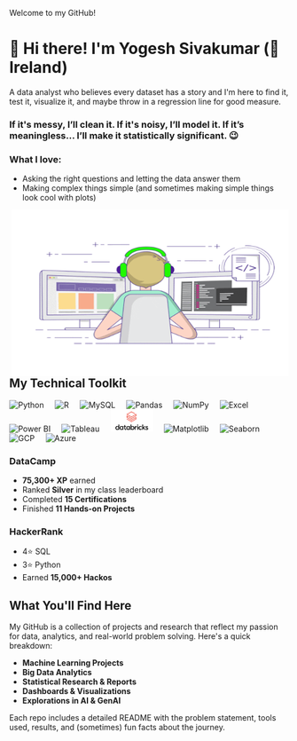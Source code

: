 Welcome to my GitHub!

# 👋 Hi there! I'm Yogesh Sivakumar (📍**Ireland**) 

A data analyst who believes every dataset has a story and I'm here to find it, test it, visualize it, and maybe throw in a regression line for good measure.

### If it's messy, I’ll clean it. If it's noisy, I’ll model it. If it’s meaningless... I’ll make it statistically significant. 😉

### What I love: 
- Asking the right questions and letting the data answer them  
- Making complex things simple (and sometimes making simple things look cool with plots)

<img align="right" height="300" width="500" src="https://raw.githubusercontent.com/mikonoid/mikonoid/main/images/gifs/coder3.gif" />

## My Technical Toolkit
<div align="left">
  <img src="https://cdn.jsdelivr.net/gh/devicons/devicon/icons/python/python-original.svg" height="40" alt="Python" title="Python" />
  <img width="12" />
  <img src="https://cdn.jsdelivr.net/gh/devicons/devicon/icons/r/r-original.svg" height="40" alt="R" title="R" />
  <img width="12" />
  <img src="https://cdn.jsdelivr.net/gh/devicons/devicon/icons/mysql/mysql-original.svg" height="40" alt="MySQL" title="MySQL" />
  <img width="12" />
  <img src="https://cdn.jsdelivr.net/gh/devicons/devicon/icons/pandas/pandas-original.svg" height="40" alt="Pandas" title="Pandas" />
  <img width="12" />
  <img src="https://cdn.jsdelivr.net/gh/devicons/devicon/icons/numpy/numpy-original.svg" height="40" alt="NumPy" title="NumPy" />
  <img width="12" />
  <img src="https://img.icons8.com/color/48/000000/microsoft-excel-2019--v1.png" height="40" alt="Excel" title="Excel"/>
  <img width="12"/>
  <img src="https://img.icons8.com/color/48/000000/power-bi.png" height="40" alt="Power BI" title="Power BI"/>
  <img width="12"/>
  <img src="https://img.icons8.com/color/48/000000/tableau-software.png" height="40" alt="Tableau" title="Tableau"/>
  <img width="12"/>
  <img src="Databricks_Logo.png" height="40" alt="Databricks" title="Databricks"/>
  <img width="12"/>
  <img src="https://upload.wikimedia.org/wikipedia/commons/thumb/8/84/Matplotlib_icon.svg/2048px-Matplotlib_icon.svg.png" height="40" alt="Matplotlib" title="Matplotlib"/>
  <img width="12"/>
  <img src="https://seaborn.pydata.org/_static/logo-wide-lightbg.svg" height="40" alt="Seaborn" title="Seaborn"/>
  <img width="12"/>
  <img src="https://img.icons8.com/color/48/000000/google-cloud.png" height="40" alt="GCP" title="GCP"/>
  <img width="12"/>
  <img src="https://img.icons8.com/fluency/48/azure-1.png" height="40" alt="Azure" title="Azure"/>
  <img width="12"/>
  
</div>
</div>

### DataCamp
- **75,300+ XP** earned  
- Ranked **Silver** in my class leaderboard  
- Completed **15 Certifications**  
- Finished **11 Hands-on Projects**
### HackerRank
- 4⭐ SQL  
- 3⭐ Python  
- Earned **15,000+ Hackos** 

## What You'll Find Here

My GitHub is a collection of projects and research that reflect my passion for data, analytics, and real-world problem solving. Here's a quick breakdown:

- **Machine Learning Projects**  
- **Big Data Analytics**  
- **Statistical Research & Reports**  
- **Dashboards & Visualizations**  
- **Explorations in AI & GenAI**  

Each repo includes a detailed README with the problem statement, tools used, results, and (sometimes) fun facts about the journey.
